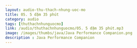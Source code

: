 ```yaml
---
layout: audio-thu-thach-nhung-uoc-mo
title: 05. 5 dặm 35 phút
category: audio
tags: [thuthachnhunguocmo]
link: /audio/thuthachnhunguocmo/05. 5 dặm 35 phút.mp3 
image: /images/thumbs/java/Java Performance Companion.png
description : Java Performance Companion 
---
```












